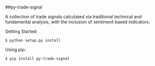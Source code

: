 ##py-trade-signal

A collection of trade signals calculated via traditional technical and fundamental analysis, with the inclusion of sentiment based indicators.

Getting Started:
            
    $ python setup.py install

Using pip:

    $ pip install py-trade-signal
 
